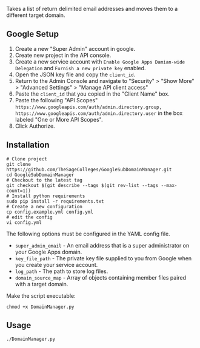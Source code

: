 Takes a list of return delimited email addresses and moves them to a different target domain.

## Google Setup

1. Create a new "Super Admin" account in google.
2. Create new project in the API console.
3. Create a new service account with `Enable Google Apps Damian-wide Delegation` and `Furnish a new private key` enabled.
4. Open the JSON key file and copy the `client_id`.
5. Return to the Admin Console and navigate to "Security" > "Show More" > "Advanced Settings" > "Manage API client access"
6. Paste the `client_id` that you copied in the "Client Name" box.
7. Paste the following "API Scopes" `https://www.googleapis.com/auth/admin.directory.group, https://www.googleapis.com/auth/admin.directory.user` in the box labeled "One or More API Scopes".
8. Click Authorize.

## Installation

```shell
# Clone project
git clone https://github.com/TheSageColleges/GoogleSubDomainManager.git
cd GoogleSubDomainManager
# Checkout to the latest tag
git checkout $(git describe --tags $(git rev-list --tags --max-count=1))
# Install python requirements
sudo pip install -r requirements.txt
# Create a new configuration
cp config.example.yml config.yml
# edit the config
vi config.yml
```

The following options must be configured in the YAML config file.

* `super_admin_email` - An email address that is a super administrator on your Google Apps domain.
* `key_file_path` - The private key file supplied to you from Google when you create your service account.
* `log_path` - The path to store log files.
* `domain_source_map` - Array of objects containing member files paired with a target domain.

Make the script executable:

```shell
chmod +x DomainManager.py
```

## Usage

```
./DomainManager.py
```
